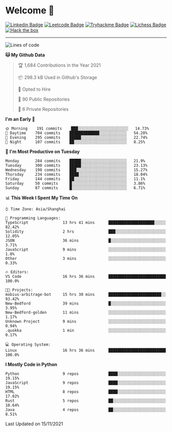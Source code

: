 # Welcome 👋

[![Linkedin Badge](https://img.shields.io/badge/-PedroTorres-blue?style=flat-square&logo=Linkedin&logoColor=white&link=https://www.linkedin.com/in/PedroTorres/)](https://www.linkedin.com/in/pedro-torres-cruz/)
[![Leetcode Badge](https://img.shields.io/badge/profile-leetcode-green)](https://leetcode.com/corfucinas/)
[![Tryhackme Badge](https://img.shields.io/badge/profile-tryhackme-blue)](https://tryhackme.com/p/Corfucinas/)
[![Lichess Badge](https://img.shields.io/badge/challenge_me-lichess-yellow)](https://lichess.org/@/Corfucinas)
[![Hack the box](https://img.shields.io/badge/hack_the_box-profile-red)](https://www.hackthebox.eu/profile/375826)

---

<!--START_SECTION:waka-->
![Lines of code](https://img.shields.io/badge/From%20Hello%20World%20I%27ve%20Written-1.6%20million%20lines%20of%20code-blue)

**🐱 My Github Data** 

> 🏆 1,684 Contributions in the Year 2021
 > 
> 📦 298.3 kB Used in Github's Storage 
 > 
> 💼 Opted to Hire
 > 
> 📜 90 Public Repositories 
 > 
> 🔑 6 Private Repositories  
 > 
**I'm an Early 🐤** 

```text
🌞 Morning    191 commits    ███░░░░░░░░░░░░░░░░░░░░░░   14.73% 
🌆 Daytime    704 commits    █████████████░░░░░░░░░░░░   54.28% 
🌃 Evening    295 commits    █████░░░░░░░░░░░░░░░░░░░░   22.74% 
🌙 Night      107 commits    ██░░░░░░░░░░░░░░░░░░░░░░░   8.25%

```
📅 **I'm Most Productive on Tuesday** 

```text
Monday       284 commits    █████░░░░░░░░░░░░░░░░░░░░   21.9% 
Tuesday      300 commits    █████░░░░░░░░░░░░░░░░░░░░   23.13% 
Wednesday    198 commits    ███░░░░░░░░░░░░░░░░░░░░░░   15.27% 
Thursday     234 commits    ████░░░░░░░░░░░░░░░░░░░░░   18.04% 
Friday       144 commits    ██░░░░░░░░░░░░░░░░░░░░░░░   11.1% 
Saturday     50 commits     █░░░░░░░░░░░░░░░░░░░░░░░░   3.86% 
Sunday       87 commits     █░░░░░░░░░░░░░░░░░░░░░░░░   6.71%

```


📊 **This Week I Spent My Time On** 

```text
⌚︎ Time Zone: Asia/Shanghai

💬 Programming Languages: 
TypeScript               13 hrs 41 mins      ████████████████████░░░░░   82.42% 
Solidity                 2 hrs               ███░░░░░░░░░░░░░░░░░░░░░░   12.05% 
JSON                     36 mins             █░░░░░░░░░░░░░░░░░░░░░░░░   3.71% 
JavaScript               9 mins              ░░░░░░░░░░░░░░░░░░░░░░░░░   1.0% 
Other                    3 mins              ░░░░░░░░░░░░░░░░░░░░░░░░░   0.33%

🔥 Editors: 
VS Code                  16 hrs 36 mins      █████████████████████████   100.0%

🐱‍💻 Projects: 
mobius-arbitrage-bot     15 hrs 30 mins      ███████████████████████░░   93.42% 
New-Bedford              39 mins             █░░░░░░░░░░░░░░░░░░░░░░░░   3.95% 
New-Bedford-golden       11 mins             ░░░░░░░░░░░░░░░░░░░░░░░░░   1.17% 
Unknown Project          9 mins              ░░░░░░░░░░░░░░░░░░░░░░░░░   0.94% 
.quokka                  1 min               ░░░░░░░░░░░░░░░░░░░░░░░░░   0.17%

💻 Operating System: 
Linux                    16 hrs 36 mins      █████████████████████████   100.0%

```

**I Mostly Code in Python** 

```text
Python                   9 repos             ████░░░░░░░░░░░░░░░░░░░░░   19.15% 
JavaScript               9 repos             ████░░░░░░░░░░░░░░░░░░░░░   19.15% 
HTML                     8 repos             ████░░░░░░░░░░░░░░░░░░░░░   17.02% 
Rust                     5 repos             ██░░░░░░░░░░░░░░░░░░░░░░░   10.64% 
Java                     4 repos             ██░░░░░░░░░░░░░░░░░░░░░░░   8.51%

```



 Last Updated on 15/11/2021
<!--END_SECTION:waka-->
